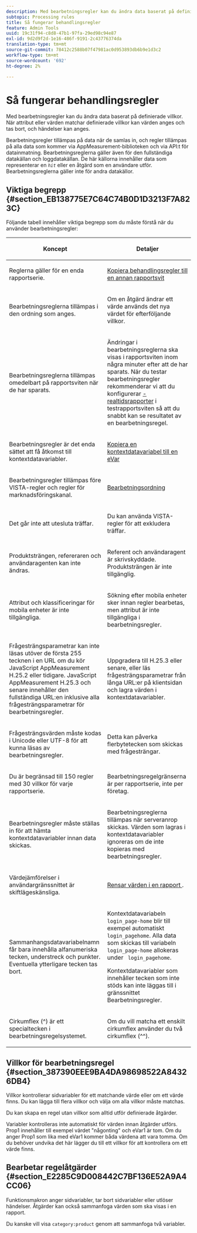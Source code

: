 ```yaml
---
description: Med bearbetningsregler kan du ändra data baserat på definierade villkor. När attribut eller värden matchar definierade villkor kan värden anges och tas bort, och händelser kan anges.
subtopic: Processing rules
title: Så fungerar behandlingsregler
feature: Admin Tools
uuid: 19c31f94-c8d8-47b1-97fa-29ed98c94e87
exl-id: 9d2d9f2d-1e16-486f-9191-2c43776374da
translation-type: tm+mt
source-git-commit: 78412c2588b07f47981ac0d953893db6b9e1d3c2
workflow-type: tm+mt
source-wordcount: '692'
ht-degree: 2%

---
```


# Så fungerar behandlingsregler

Med bearbetningsregler kan du ändra data baserat på definierade villkor. När attribut eller värden matchar definierade villkor kan värden anges och tas bort, och händelser kan anges.

Bearbetningsregler tillämpas på data när de samlas in, och regler tillämpas på alla data som kommer via AppMeasurement-biblioteken och via API:t för datainmatning. Bearbetningsreglerna gäller även för den fullständiga datakällan och loggdatakällan. De här källorna innehåller data som representerar en *`hit`* eller en åtgärd som en användare utför. Bearbetningsreglerna gäller inte för andra datakällor.

## Viktiga begrepp {#section_EB138775E7C64C74B0D1D3213F7A823C}

Följande tabell innehåller viktiga begrepp som du måste förstå när du använder bearbetningsregler:

<table id="table_287C606AE26E47AA8F737411990ACEB2"> 
 <thead> 
  <tr> 
   <th colname="col1" class="entry"> <p>Koncept </p> </th> 
   <th colname="col2" class="entry"> <p>Detaljer </p> </th> 
  </tr> 
 </thead>
 <tbody> 
  <tr> 
   <td colname="col1"> <p>Reglerna gäller för en enda rapportserie. </p> </td> 
   <td colname="col2"> <p> <a href="/help/admin/admin/c-processing-rules/c-processing-rules-configuration/t-processing-rules-copy-to-rs.md"> Kopiera behandlingsregler till en annan rapportsvit </a> </p> </td> 
  </tr> 
  <tr> 
   <td colname="col1"> <p>Bearbetningsreglerna tillämpas i den ordning som anges. </p> </td> 
   <td colname="col2"> <p>Om en åtgärd ändrar ett värde används det nya värdet för efterföljande villkor. </p> </td> 
  </tr> 
  <tr> 
   <td colname="col1"> <p>Bearbetningsreglerna tillämpas omedelbart på rapportsviten när de har sparats. </p> </td> 
   <td colname="col2"> <p>Ändringar i bearbetningsreglerna ska visas i rapportsviten inom några minuter efter att de har sparats. När du testar bearbetningsregler rekommenderar vi att du konfigurerar <a href="/help/admin/admin/realtime/t-realtime-admin.md">-realtidsrapporter</a> i testrapportsviten så att du snabbt kan se resultatet av en bearbetningsregel. </p> </td> 
  </tr> 
  <tr> 
   <td colname="col1"> <p>Bearbetningsregler är det enda sättet att få åtkomst till kontextdatavariabler. </p> </td> 
   <td colname="col2"> <p> <a href="/help/admin/admin/c-processing-rules/processing-rules-examples/processing-rules-copy-context-data.md"> Kopiera en kontextdatavariabel till en eVar  </a> </p> </td> 
  </tr> 
  <tr> 
   <td colname="col1"> <p>Bearbetningsregler tillämpas före VISTA-regler och regler för marknadsföringskanal. </p> </td> 
   <td colname="col2"> <p> <a href="/help/admin/admin/c-processing-rules/c-processing-rules-configuration/processing-rule-order.md"> Bearbetningsordning  </a> </p> </td> 
  </tr> 
  <tr> 
   <td colname="col1"> <p>Det går inte att utesluta träffar. </p> </td> 
   <td colname="col2"> <p>Du kan använda VISTA-regler för att exkludera träffar. </p> </td> 
  </tr> 
  <tr> 
   <td colname="col1"> <p>Produktsträngen, refereraren och användaragenten kan inte ändras. </p> </td> 
   <td colname="col2"> <p>Referent och användaragent är skrivskyddade. Produktsträngen är inte tillgänglig. </p> </td> 
  </tr> 
  <tr> 
   <td colname="col1"> <p>Attribut och klassificeringar för mobila enheter är inte tillgängliga. </p> </td> 
   <td colname="col2"> <p>Sökning efter mobila enheter sker innan regler bearbetas, men attribut är inte tillgängliga i bearbetningsregler. </p> </td> 
  </tr> 
  <tr> 
   <td colname="col1"> <p>Frågesträngsparametrar kan inte läsas utöver de första 255 tecknen i en URL om du kör JavaScript AppMeasurement H.25.2 eller tidigare. JavaScript AppMeasurement H.25.3 och senare innehåller den fullständiga URL:en inklusive alla frågesträngsparametrar för bearbetningsregler. </p> </td> 
   <td colname="col2"> <p>Uppgradera till H.25.3 eller senare, eller läs frågesträngsparametrar från långa URL:er på klientsidan och lagra värden i kontextdatavariabler. </p> </td> 
  </tr> 
  <tr> 
   <td colname="col1"> <p>Frågesträngsvärden måste kodas i Unicode eller UTF-8 för att kunna läsas av bearbetningsregler. </p> </td> 
   <td colname="col2"> <p>Detta kan påverka flerbytetecken som skickas med frågesträngar. </p> </td> 
  </tr> 
  <tr> 
   <td colname="col1"> <p>Du är begränsad till 150 regler med 30 villkor för varje rapportserie. </p> </td> 
   <td colname="col2"> <p>Bearbetningsregelgränserna är per rapportserie, inte per företag. </p> </td> 
  </tr> 
  <tr> 
   <td colname="col1"> <p>Bearbetningsregler måste ställas in för att hämta kontextdatavariabler innan data skickas. </p> </td> 
   <td colname="col2"> <p>Bearbetningsreglerna tillämpas när serveranrop skickas. Värden som lagras i kontextdatavariabler ignoreras om de inte kopieras med bearbetningsregler. </p> </td> 
  </tr> 
  <tr> 
   <td colname="col1"> <p>Värdejämförelser i användargränssnittet är skiftlägeskänsliga. </p> </td> 
   <td colname="col2"> <p> <a href="/help/admin/admin/c-processing-rules/processing-rules-examples/clean-up-values-in-a-report.md"> Rensar värden i en rapport  </a>. </p> </td> 
  </tr> 
  <tr> 
   <td colname="col1"> <p>Sammanhangsdatavariabelnamn får bara innehålla alfanumeriska tecken, understreck och punkter. Eventuella ytterligare tecken tas bort. </p> </td> 
   <td colname="col2"> <p>Kontextdatavariabeln <code> login_page-home</code> blir till exempel automatiskt <code> login_pagehome</code>. Alla data som skickas till variabeln <code> login_page-home</code> allokeras under <code> login_pagehome</code>. </p> <p>Kontextdatavariabler som innehåller tecken som inte stöds kan inte läggas till i gränssnittet Bearbetningsregler. </p> </td> 
  </tr> 
  <tr> 
   <td colname="col1"> <p>Cirkumflex (^) är ett specialtecken i bearbetningsregelsystemet. </p> </td> 
   <td colname="col2"> <p>Om du vill matcha ett enskilt cirkumflex använder du två cirkumflex (^^). </p> </td> 
  </tr> 
 </tbody> 
</table>

## Villkor för bearbetningsregel {#section_387390EEE9BA4DA98698522A84326DB4}

Villkor kontrollerar sidvariabler för ett matchande värde eller om ett värde finns. Du kan lägga till flera villkor och välja om alla villkor måste matchas.

Du kan skapa en regel utan villkor som alltid utför definierade åtgärder.

Variabler kontrolleras inte automatiskt för värden innan åtgärder utförs. Prop1 innehåller till exempel värdet &quot;någonting&quot; och eVar1 är tom. Om du anger Prop1 som lika med eVar1 kommer båda värdena att vara tomma. Om du behöver undvika det här lägger du till ett villkor för att kontrollera om ett värde finns.

## Bearbetar regelåtgärder {#section_E2285C9D008442C7BF136E52A9A4CC06}

Funktionsmakron anger sidvariabler, tar bort sidvariabler eller utlöser händelser. Åtgärder kan också sammanfoga värden som ska visas i en rapport.

Du kanske vill visa `category:product` genom att sammanfoga två variabler.
